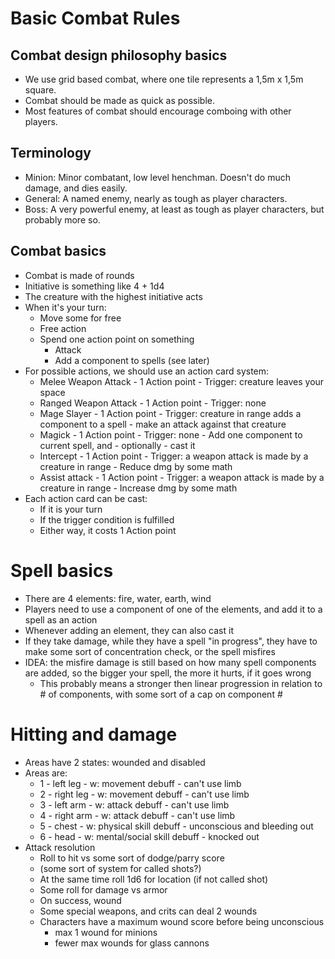 # Basic Combat Rules

## Combat design philosophy basics
* We use grid based combat, where one tile represents a 1,5m x 1,5m square.
* Combat should be made as quick as possible.
* Most features of combat should encourage comboing with other players.

## Terminology
* Minion: Minor combatant, low level henchman. Doesn't do much damage, and dies easily.
* General: A named enemy, nearly as tough as player characters.
* Boss: A very powerful enemy, at least as tough as player characters, but probably more so.

## Combat basics
* Combat is made of rounds
* Initiative is something like 4 + 1d4
* The creature with the highest initiative acts
* When it's your turn:
    * Move some for free
    * Free action
    * Spend one action point on something
        * Attack
        * Add a component to spells (see later)
* For possible actions, we should use an action card system:
    * Melee Weapon Attack   - 1 Action point    - Trigger: creature leaves your space
    * Ranged Weapon Attack  - 1 Action point    - Trigger: none
    * Mage Slayer           - 1 Action point    - Trigger: creature in range adds a component to a spell    - make an attack against that creature
    * Magick                - 1 Action point    - Trigger: none                                             - Add one component to current spell, and - optionally - cast it
    * Intercept             - 1 Action point    - Trigger: a weapon attack is made by a creature in range   - Reduce dmg by some math
    * Assist attack         - 1 Action point    - Trigger: a weapon attack is made by a creature in range   - Increase dmg by some math
* Each action card can be cast:
    * If it is your turn
    * If the trigger condition is fulfilled
    * Either way, it costs 1 Action point

# Spell basics
* There are 4 elements: fire, water, earth, wind
* Players need to use a component of one of the elements, and add it to a spell as an action
* Whenever adding an element, they can also cast it
* If they take damage, while they have a spell "in progress", they have to make some sort of concentration check, or the spell misfires
* IDEA: the misfire damage is still based on how many spell components are added, so the bigger your spell, the more it hurts, if it goes wrong
    * This probably means a stronger then linear progression in relation to # of components, with some sort of a cap on component #

# Hitting and damage
* Areas have 2 states: wounded and disabled
* Areas are:
    * 1 - left leg  - w: movement debuff            - can't use limb
    * 2 - right leg - w: movement debuff            - can't use limb
    * 3 - left arm  - w: attack debuff              - can't use limb
    * 4 - right arm - w: attack debuff              - can't use limb
    * 5 - chest     - w: physical skill debuff      - unconscious and bleeding out
    * 6 - head      - w: mental/social skill debuff - knocked out
* Attack resolution
    * Roll to hit vs some sort of dodge/parry score
    * (some sort of system for called shots?)
    * At the same time roll 1d6 for location (if not called shot)
    * Some roll for damage vs armor
    * On success, wound
    * Some special weapons, and crits can deal 2 wounds
    * Characters have a maximum wound score before being unconscious
        * max 1 wound for minions
        * fewer max wounds for glass cannons